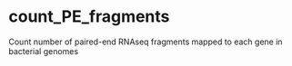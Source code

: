 count_PE_fragments
==================

Count number of paired-end RNAseq fragments mapped to each gene in bacterial genomes
